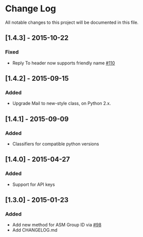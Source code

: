 # Change Log
All notable changes to this project will be documented in this file.

## [1.4.3] - 2015-10-22
### Fixed
- Reply To header now supports friendly name [#110](https://github.com/sendgrid/sendgrid-python/issues/110)

## [1.4.2] - 2015-09-15
### Added
- Upgrade Mail to new-style class, on Python 2.x.

## [1.4.1] - 2015-09-09
### Added
- Classifiers for compatible python versions

## [1.4.0] - 2015-04-27
### Added
- Support for API keys

## [1.3.0] - 2015-01-23
### Added
- Add new method for ASM Group ID via [#98](https://github.com/sendgrid/sendgrid-python/pull/98)
- Add CHANGELOG.md
